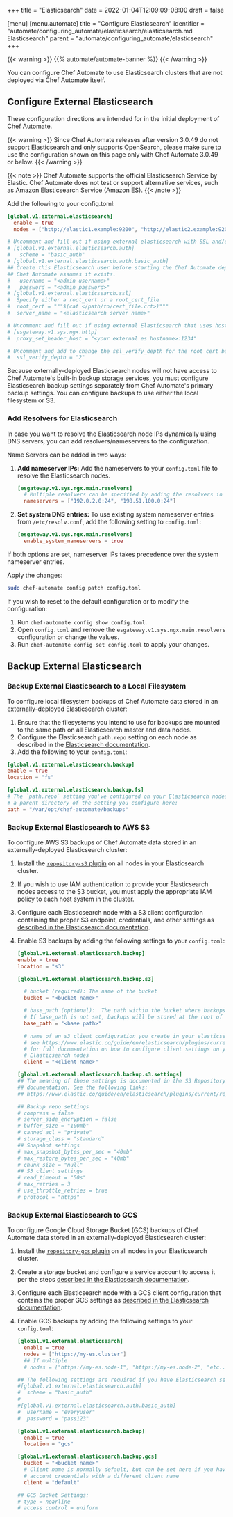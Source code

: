 +++
title = "Elasticsearch"
date = 2022-01-04T12:09:09-08:00
draft = false

[menu]
  [menu.automate]
    title = "Configure Elasticsearch"
    identifier = "automate/configuring_automate/elasticsearch/elasticsearch.md Elasticsearch"
    parent = "automate/configuring_automate/elasticsearch"
+++

{{< warning >}}
{{% automate/automate-banner %}}
{{< /warning >}}

You can configure Chef Automate to use Elasticsearch clusters that are not deployed via Chef Automate itself.

## Configure External Elasticsearch

These configuration directions are intended for in the initial deployment of Chef Automate.

{{< warning >}}
Since Chef Automate releases after version 3.0.49 do not support Elasticsearch and only supports OpenSearch, please make sure to use the configuration shown on this page only with Chef Automate 3.0.49 or below.
{{< /warning >}}

{{< note >}}
Chef Automate supports the official Elasticsearch Service by Elastic. Chef Automate does not test or support alternative services, such as Amazon Elasticsearch Service (Amazon ES).
{{< /note >}}

Add the following to your config.toml:

```toml
[global.v1.external.elasticsearch]
  enable = true
  nodes = ["http://elastic1.example:9200", "http://elastic2.example:9200", "..." ]

# Uncomment and fill out if using external elasticsearch with SSL and/or basic auth
# [global.v1.external.elasticsearch.auth]
#   scheme = "basic_auth"
# [global.v1.external.elasticsearch.auth.basic_auth]
## Create this Elasticsearch user before starting the Chef Automate deployment;
## Chef Automate assumes it exists.
#   username = "<admin username>"
#   password = "<admin password>"
# [global.v1.external.elasticsearch.ssl]
#  Specify either a root_cert or a root_cert_file
#  root_cert = """$(cat </path/to/cert_file.crt>)"""
#  server_name = "<elasticsearch server name>"

# Uncomment and fill out if using external Elasticsearch that uses hostname-based routing/load balancing
# [esgateway.v1.sys.ngx.http]
#  proxy_set_header_host = "<your external es hostname>:1234"

# Uncomment and add to change the ssl_verify_depth for the root cert bundle
#  ssl_verify_depth = "2"
```

Because externally-deployed Elasticsearch nodes will not have access to Chef Automate's built-in backup storage services, you must configure Elasticsearch backup settings separately from Chef Automate's primary backup settings. You can configure backups to use either the local filesystem or S3.

### Add Resolvers for Elasticsearch

In case you want to resolve the Elasticsearch node IPs dynamically using DNS servers, you can add resolvers/nameservers to the configuration.

Name Servers can be added in two ways:

1. **Add nameserver IPs:** Add the nameservers to your `config.toml` file to resolve the Elasticsearch nodes.

    ```toml
    [esgateway.v1.sys.ngx.main.resolvers]
      # Multiple resolvers can be specified by adding the resolvers in the list.
      nameservers = ["192.0.2.0:24", "198.51.100.0:24"]
    ```

1. **Set system DNS entries:** To use existing system nameserver entries from `/etc/resolv.conf`, add the following setting to `config.toml`:

    ```toml
    [esgateway.v1.sys.ngx.main.resolvers]
      enable_system_nameservers = true
    ```

If both options are set, nameserver IPs takes precedence over the system nameserver entries.

Apply the changes:

```bash
sudo chef-automate config patch config.toml
````

If you wish to reset to the default configuration or to modify the configuration:

1. Run `chef-automate config show config.toml`.
1. Open `config.toml` and remove the `esgateway.v1.sys.ngx.main.resolvers` configuration or change the values.
1. Run `chef-automate config set config.toml` to apply your changes.

## Backup External Elasticsearch

### Backup External Elasticsearch to a Local Filesystem

To configure local filesystem backups of Chef Automate data stored in an externally-deployed Elasticsearch cluster:

1. Ensure that the filesystems you intend to use for backups are mounted to the same path on all Elasticsearch master and data nodes.
1. Configure the Elasticsearch `path.repo` setting on each node as described in the [Elasticsearch documentation](https://www.elastic.co/guide/en/elasticsearch/reference/6.8/modules-snapshots.html#_shared_file_system_repository).
1. Add the following to your `config.toml`:

```toml
[global.v1.external.elasticsearch.backup]
enable = true
location = "fs"

[global.v1.external.elasticsearch.backup.fs]
# The `path.repo` setting you've configured on your Elasticsearch nodes must be
# a parent directory of the setting you configure here:
path = "/var/opt/chef-automate/backups"
```

### Backup External Elasticsearch to AWS S3

To configure AWS S3 backups of Chef Automate data stored in an externally-deployed Elasticsearch cluster:

1. Install the [`repository-s3` plugin](https://www.elastic.co/guide/en/elasticsearch/plugins/current/repository-s3.html) on all nodes in your Elasticsearch cluster.
1. If you wish to use IAM authentication to provide your Elasticsearch nodes access to the S3 bucket, you must apply the appropriate IAM policy to each host system in the cluster.
1. Configure each Elasticsearch node with a S3 client configuration containing the proper S3 endpoint, credentials, and other settings as [described in the Elasticsearch documentation](https://www.elastic.co/guide/en/elasticsearch/plugins/current/repository-s3-client.html).
1. Enable S3 backups by adding the following settings to your `config.toml`:

    ```toml
    [global.v1.external.elasticsearch.backup]
    enable = true
    location = "s3"

    [global.v1.external.elasticsearch.backup.s3]

      # bucket (required): The name of the bucket
      bucket = "<bucket name>"

      # base_path (optional):  The path within the bucket where backups should be stored
      # If base_path is not set, backups will be stored at the root of the bucket.
      base_path = "<base path>"

      # name of an s3 client configuration you create in your elasticsearch.yml
      # see https://www.elastic.co/guide/en/elasticsearch/plugins/current/repository-s3-client.html
      # for full documentation on how to configure client settings on your
      # Elasticsearch nodes
      client = "<client name>"

    [global.v1.external.elasticsearch.backup.s3.settings]
    ## The meaning of these settings is documented in the S3 Repository Plugin
    ## documentation. See the following links:
    ## https://www.elastic.co/guide/en/elasticsearch/plugins/current/repository-s3-repository.html

    ## Backup repo settings
    # compress = false
    # server_side_encryption = false
    # buffer_size = "100mb"
    # canned_acl = "private"
    # storage_class = "standard"
    ## Snapshot settings
    # max_snapshot_bytes_per_sec = "40mb"
    # max_restore_bytes_per_sec = "40mb"
    # chunk_size = "null"
    ## S3 client settings
    # read_timeout = "50s"
    # max_retries = 3
    # use_throttle_retries = true
    # protocol = "https"
    ```

### Backup External Elasticsearch to GCS

To configure Google Cloud Storage Bucket (GCS) backups of Chef Automate data stored in an externally-deployed Elasticsearch cluster:

1. Install the [`repository-gcs` plugin](https://www.elastic.co/guide/en/elasticsearch/plugins/current/repository-gcs.html) on all nodes in your Elasticsearch cluster.
1. Create a storage bucket and configure a service account to access it per the steps [described in the Elasticsearch documentation](https://www.elastic.co/guide/en/elasticsearch/plugins/current/repository-gcs-usage.html).
1. Configure each Elasticsearch node with a GCS client configuration that contains the proper GCS settings as [described in the Elasticsearch documentation](https://www.elastic.co/guide/en/elasticsearch/plugins/current/repository-gcs-client.html).
1. Enable GCS backups by adding the following settings to your `config.toml`:

    ```toml
    [global.v1.external.elasticsearch]
      enable = true
      nodes = ["https://my-es.cluster"]
      ## If multiple
      # nodes = ["https://my-es.node-1", "https://my-es.node-2", "etc..."]

    ## The following settings are required if you have Elasticsearch setup with basic auth
    #[global.v1.external.elasticsearch.auth]
    #  scheme = "basic_auth"
    #
    #[global.v1.external.elasticsearch.auth.basic_auth]
    #  username = "everyuser"
    #  password = "pass123"

    [global.v1.external.elasticsearch.backup]
      enable = true
      location = "gcs"

    [global.v1.external.elasticsearch.backup.gcs]
      bucket = "<bucket name>"
      # Client name is normally default, but can be set here if you have generated service
      # account credentials with a different client name
      client = "default"

    ## GCS Bucket Settings:
    # type = nearline
    # access control = uniform
    ```
